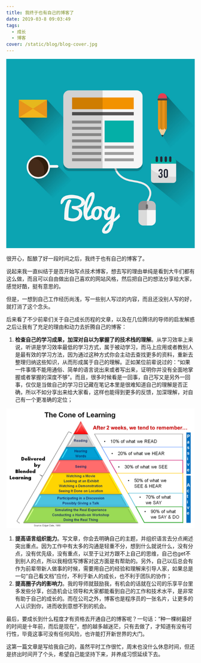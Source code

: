 ```yaml
---
title: 我终于也有自己的博客了
date: 2019-03-8 09:03:49
tags:
  - 成长
  - 博客
cover: /static/blog/blog-cover.jpg
---
```


![blog pictrue](/static/blog/Blog.jpg)

很开心，酝酿了好一段时间之后，我终于也有自己的博客了。

说起来我一直纠结于是否开始写点技术博客，想去写的理由单纯是看到大牛们都有这么做，而且可以自由做出自己喜欢的网站风格，然后把自己的想法分享给大家，感觉好酷，挺有意思的。

但是，一想到自己工作经历尚浅，写一些别人写过的内容，而且还没别人写的好，就打消了这个念头。

后来看了不少前辈们关于自己成长历程的文章，以及在几位腾讯的导师的启发解惑之后让我有了充足的理由和动力去折腾自己的博客：

1. __检查自己的学习成果，加深对自以为掌握了的技术栈的理解__。从学习效率上来说，听讲是学习效率最低的学习方式，属于被动学习，而马上应用或者教别人是最有效的学习方法，因为通过这种方式你会主动去查找更多的资料，重新去整理归纳这些知识，从而形成属于自己的理解。正如某位前辈说过的：“如果一件事情不能用通俗、简单的语言说出来或者写出来，证明你并没有全面地掌握或者掌握的深度不够”。而且，很多时候看是一回事，自己写又是另外一回事，仅仅是当做自己的学习日记藏在笔记本里是很难知道自己的理解是否正确，所以不如分享出来给大家看，这样也能得到更多的反馈，加深理解，对自己有一个更准确的定位；

![Learning Pyramid](/static/blog/LearningPyramid.png)

1. __提高语言组织能力__。写文章，你会去明确自己的主题，并组织语言去分点阐述突出重点。因为工作中有太多的沟通是轻重不分，想到什么就说什么，没有分点，没有优先级，没有重点，以至于让对方跟不上自己的思维，自己也get不到别人的点，所以我相信写博客对这方面是有帮助的。另外，自己以后总会有作为前辈带新人做事的时候，需要用自己的经验和理解来引导人家，如果总是一句“自己看文档”应付，不利于新人的成长，也不利于团队的协作；
2. __提高圈子内的影响力__。我的导师就鼓励我，有机会的话就在公司的乐享平台里多发些分享，创造机会让领导和大家都能看到自己的工作和技术水平，是非常有助于自己的成长的。而在公司之外，博客也是程序员的一张名片，让更多的人认识到你，进而收到意想不到的机会。

最后，要成长到什么程度才有资格去开通自己的博客呢？一句话：“种一棵树最好的时间是十年前，而后是现在”，想的越多越迷茫，只有去做了，才知道有没有可行性，毕竟这事可没有任何风险，也许能打开新世界的大门。

这第一篇文章是写给我自己的，虽然平时工作很忙，周末也没什么休息时间，但还是挤出时间开了个头，希望自己能坚持下来，并养成习惯延续下去。
